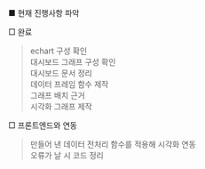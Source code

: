 ■ 현재 진행사항 파악 <br>

□ 완료  
> echart 구성 확인  
> 대시보드 그래프 구성 확인 <br>
> 대시보드 문서 정리  
> 데이터 프레임 함수 제작  
> 그래프 배치 근거  
> 시각화 그래프 제작  

□ 프론트엔드와 연동
> 만들어 낸 데이터 전처리 함수를 적용해 시각화 연동  
> 오류가 날 시 코드 정리

